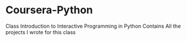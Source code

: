 # Coursera-Python
Class Introduction to Interactive Programming in Python 
Contains All the projects I wrote for this class
